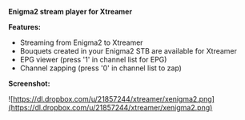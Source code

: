 **Enigma2 stream player for Xtreamer**

**Features:**
  * Streaming from Enigma2 to Xtreamer
  * Bouquets created in your Enigma2 STB are available for Xtreamer
  * EPG viewer (press '1' in channel list for EPG)
  * Channel zapping (press '0' in channel list to zap)

**Screenshot:**

![https://dl.dropbox.com/u/21857244/xtreamer/xenigma2.png](https://dl.dropbox.com/u/21857244/xtreamer/xenigma2.png)